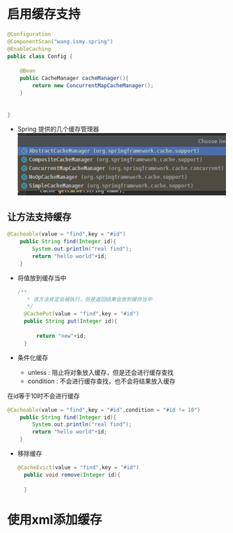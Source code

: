 # 启用缓存支持

```java
@Configuration
@ComponentScan("wang.ismy.spring")
@EnableCaching
public class Config {

    @Bean
    public CacheManager cacheManager(){
        return new ConcurrentMapCacheManager();
    }


}
```

- Spring 提供的几个缓存管理器 ![批注 2019-06-21 150246](/assets/批注%202019-06-21%20150246.png)

## 让方法支持缓存

```java
@Cacheable(value = "find",key = "#id")
    public String find(Integer id){
        System.out.println("real find");
        return "hello world"+id;
    }
```

- 将值放到缓存当中

  ```java
  /**
     * 该方法肯定会被执行，但是返回结果会放到缓存当中
     */
    @CachePut(value = "find",key = "#id")
    public String put(Integer id){

        return "new"+id;
    }
  ```

- 条件化缓存

  - unless : 阻止将对象放入缓存，但是还会进行缓存查找
  - condition : 不会进行缓存查找，也不会将结果放入缓存

在id等于10时不会进行缓存

```java
@Cacheable(value = "find",key = "#id",condition = "#id != 10")
    public String find(Integer id){
        System.out.println("real find");
        return "hello world"+id;
    }
```

- 移除缓存

  ```java
  @CacheEvict(value = "find",key = "#id")
    public void remove(Integer id){

    }
  ```

# 使用xml添加缓存

